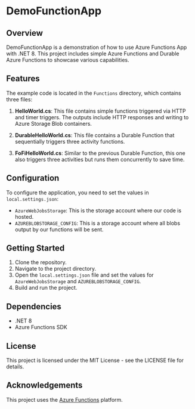 # DemoFunctionApp

## Overview

DemoFunctionApp is a demonstration of how to use Azure Functions App with .NET 8. This project includes simple Azure Functions and Durable Azure Functions to showcase various capabilities.

## Features

The example code is located in the `Functions` directory, which contains three files:

1. **HelloWorld.cs**: This file contains simple functions triggered via HTTP and timer triggers. The outputs include HTTP responses and writing to Azure Storage Blob containers.

2. **DurableHelloWorld.cs**: This file contains a Durable Function that sequentially triggers three activity functions.

3. **FoFiHelloWorld.cs**: Similar to the previous Durable Function, this one also triggers three activities but runs them concurrently to save time.

## Configuration

To configure the application, you need to set the values in `local.settings.json`:

- `AzureWebJobsStorage`: This is the storage account where our code is hosted.
- `AZUREBLOBSTORAGE_CONFIG`: This is a storage account where all blobs output by our functions will be sent.

## Getting Started

1. Clone the repository.
2. Navigate to the project directory.
3. Open the `local.settings.json` file and set the values for `AzureWebJobsStorage` and `AZUREBLOBSTORAGE_CONFIG`.
4. Build and run the project.

## Dependencies

- .NET 8
- Azure Functions SDK

## License

This project is licensed under the MIT License - see the LICENSE file for details.

## Acknowledgements

This project uses the [Azure Functions](https://docs.microsoft.com/en-us/azure/azure-functions/) platform.
